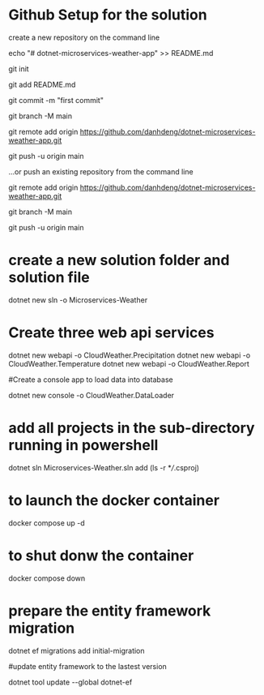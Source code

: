 # Github Setup for the solution

create a new repository on the command line

echo "# dotnet-microservices-weather-app" >> README.md

git init

git add README.md

git commit -m "first commit"

git branch -M main

git remote add origin https://github.com/danhdeng/dotnet-microservices-weather-app.git

git push -u origin main

…or push an existing repository from the command line

git remote add origin https://github.com/danhdeng/dotnet-microservices-weather-app.git

git branch -M main

git push -u origin main

# create a new solution folder and solution file

dotnet new sln -o Microservices-Weather

# Create three web api services

dotnet new webapi -o CloudWeather.Precipitation
dotnet new webapi -o CloudWeather.Temperature
dotnet new webapi -o CloudWeather.Report

#Create a console app to load data into database

dotnet new console -o CloudWeather.DataLoader

# add all projects in the sub-directory running in powershell

dotnet sln Microservices-Weather.sln add (ls -r \*_/_.csproj)


# to launch the docker container

docker compose up -d

# to shut donw the container

docker compose down

# prepare the entity framework migration

dotnet ef migrations add initial-migration

#update entity framework to the lastest version

dotnet tool update --global dotnet-ef
